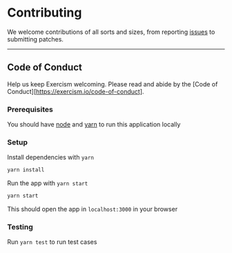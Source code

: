 # Contributing

We welcome contributions of all sorts and sizes, from reporting [issues](https://github.com/exercism/tracks-maintenance-dashboard/issues) to
submitting patches. 

-----


## Code of Conduct

Help us keep Exercism welcoming. Please read and abide by the [Code of Conduct][https://exercism.io/code-of-conduct].

### Prerequisites

You should have [node](https://nodejs.org/en/download/) and [yarn](https://yarnpkg.com/lang/en/docs/install) to run this application locally

### Setup

Install dependencies with `yarn`

```bash
yarn install
```

Run the app with `yarn start`

```bash
yarn start
```

This should open the app in `localhost:3000` in your browser



### Testing

Run `yarn test` to run test cases
